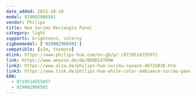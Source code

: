 ```yaml
---
date_added: 2021-10-19
model: 929002966501
vendor: Philips
title: Hue Surimu Rectangle Panel
category: light
supports: brightness, colorxy
zigbeemodel: ['929002966501']
compatible: [z2m, tasmota]
mlink: https://www.philips-hue.com/en-gb/p/-/8719514355071
link: https://www.amazon.de/dp/B09D24TH9W
link2: https://www.alza.de/philips-hue-surimu-square-d6731038.htm
link3: https://www.tink.de/philips-hue-white-color-ambiance-surimu-panel
EAN: 
  - 8719514355057
  - 929002966501
---
```

